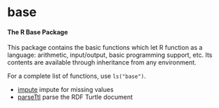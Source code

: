 # base

#### The R Base Package
 
 This package contains the basic functions which let R function as a language: 
 arithmetic, input/output, basic programming support, etc. Its contents are 
 available through inheritance from any environment.

 For a complete list of functions, use ``ls("base")``.

+ [impute](base/impute.1) impute for missing values
+ [parseTtl](base/parseTtl.1) parse the RDF Turtle document
